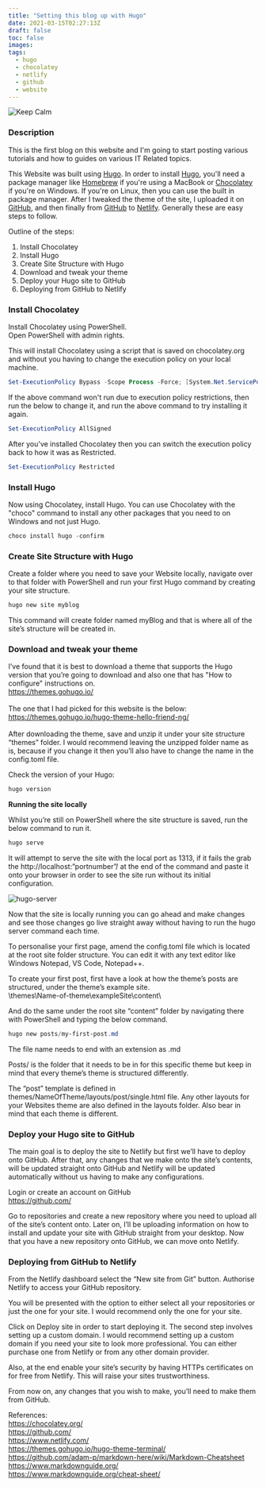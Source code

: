 ```yaml
---
title: "Setting this blog up with Hugo"
date: 2021-03-15T02:27:13Z
draft: false
toc: false
images:
tags:
  - hugo
  - chocolatey
  - netlify
  - github
  - website
---
```

![Keep Calm](/posts/my-first-post/pexels-negative-space-169573.jpg "Keep calm mug")
### Description
This is the first blog on this website and I'm going to start posting various tutorials and how to guides on various IT Related topics.

This Website was built using [Hugo](https://gohugo.io/ "gohugo.io"). In order to install [Hugo](https://gohugo.io/), you'll need a package manager like [Homebrew](https://brew.sh/ "brew.sh") if you're using a MacBook or [Chocolatey](https://chocolatey.org/ "chocolatey.org") if you're on Windows. If you're on Linux, then you can use the built in package manager. After I tweaked the theme of the site, I uploaded it on [GitHub](https://github.com/ "github.com"), and then finally from [GitHub](https://github.com/ "github.com") to [Netlify](https://www.netlify.com/ "netlify.com"). Generally these are easy steps to follow.

Outline of the steps:
1. Install Chocolatey
2. Install Hugo
3. Create Site Structure with Hugo
4. Download and tweak your theme
5. Deploy your Hugo site to GitHub
6. Deploying from GitHub to Netlify

### Install Chocolatey
Install Chocolatey using PowerShell.</br>
Open PowerShell with admin rights.

This will install Chocolatey using a script that is saved on chocolatey.org and without you having to change the execution policy on your local machine.

```PowerShell
Set-ExecutionPolicy Bypass -Scope Process -Force; [System.Net.ServicePointManager]::SecurityProtocol = [System.Net.ServicePointManager]::SecurityProtocol -bor 3072; iex ((New-Object System.Net.WebClient).DownloadString('https://chocolatey.org/install.ps1'))
```

If the above command won't run due to execution policy restrictions, then run the below to change it, and run the above command to try installing it again.
```PowerShell
Set-ExecutionPolicy AllSigned
```

After you've installed Chocolatey then you can switch the execution policy back to how it was as Restricted.
```PowerShell
Set-ExecutionPolicy Restricted
```
### Install Hugo
Now using Chocolatey, install Hugo. You can use Chocolatey with the "choco" command to install any other packages that you need to on Windows and not just Hugo.
```PowerShell
choco install hugo -confirm
```

### Create Site Structure with Hugo
Create a folder where you need to save your Website locally, navigate over to that folder with PowerShell and run your first Hugo command by creating your site structure.
```PowerShell
hugo new site myblog
```

This command will create folder named myBlog and that is where all of the site’s structure will be created in.

### Download and tweak your theme
I’ve found that it is best to download a theme that supports the Hugo version that you’re going to download and also one that has "How to configure" instructions on. </br>
https://themes.gohugo.io/ </br>
</br>
The one that I had picked for this website is the below: </br>
https://themes.gohugo.io/hugo-theme-hello-friend-ng/ </br>
</br>
After downloading the theme, save and unzip it under your site structure “themes” folder. I would recommend leaving the unzipped folder name as is, because if you change it then you’ll also have to change the name in the config.toml file.

Check the version of your Hugo:
```PowerShell
hugo version
```

**Running the site locally** </br>

Whilst you’re still on PowerShell where the site structure is saved, run the below command to run it.
```PowerShell
hugo serve
```

It will attempt to serve the site with the local port as 1313, if it fails the grab the http://localhost:”portnumber”/ at the end of the command and paste it onto your browser in order to see the site run without its initial configuration.

![hugo-server](/posts/my-first-post/hugo-server.png "hugo-server")

<p>Now that the site is locally running you can go ahead and make changes and see those changes go live straight away without having to run the hugo server command each time.</p>

<p>
To personalise your first page, amend the config.toml file which is located at the root site folder structure. You can edit it with any text editor like Windows Notepad, VS Code, Notepad++.
</p>
<p>
To create your first post, first have a look at how the theme’s posts are structured, under the theme’s example site.
</br>\themes\Name-of-theme\exampleSite\content\
</p>
And do the same under the root site “content” folder by navigating there with PowerShell and typing the below command.

```PowerShell
hugo new posts/my-first-post.md
```

The file name needs to end with an extension as .md</br>

Posts/ is the folder that it needs to be in for this specific theme but keep in mind that every theme’s theme is structured differently.</br>

The “post” template is defined in themes/NameOfTheme/layouts/post/single.html file. Any other layouts for your Websites theme are also defined in the layouts folder. Also bear in mind that each theme is different.

### Deploy your Hugo site to GitHub

The main goal is to deploy the site to Netlify but first we’ll have to deploy onto GitHub. After that, any changes that we make onto the site’s contents, will be updated straight onto GitHub and Netlify will be updated automatically without us having to make any configurations.

Login or create an account on GitHub </br>
https://github.com/

Go to repositories and create a new repository where you need to upload all of the site’s content onto. Later on, I’ll be uploading information on how to install and update your site with GitHub straight from your desktop.
Now that you have a new repository onto GitHub, we can move onto Netlify.

### Deploying from GitHub to Netlify
From the Netlify dashboard select the “New site from Git” button.
Authorise Netlify to access your GitHub repository. 

You will be presented with the option to either select all your repositories or just the one for your site. I would recommend only the one for your site.

Click on Deploy site in order to start deploying it. 
The second step involves setting up a custom domain. I would recommend setting up a custom domain if you need your site to look more professional. You can either purchase one from Netlify or from any other domain provider.

Also, at the end enable your site’s security by having HTTPs certificates on for free from Netlify. This will raise your sites trustworthiness.
 
From now on, any changes that you wish to make, you’ll need to make them from GitHub.

References: </br>
https://chocolatey.org/ </br>
https://github.com/ </br>
https://www.netlify.com/ </br>
https://themes.gohugo.io/hugo-theme-terminal/ </br>
https://github.com/adam-p/markdown-here/wiki/Markdown-Cheatsheet </br>
https://www.markdownguide.org/ </br>
https://www.markdownguide.org/cheat-sheet/
